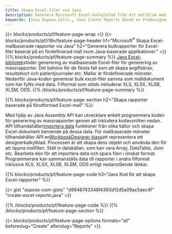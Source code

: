 ```yaml
---
title: Skapa Excel-filer via Java
description: Generera Microsoft Excel-kalkylblad från ett mallblad med hjälp av Java kalkylbladsbibliotek
keywords: [Java Aspose.Cells., Java Create Reports Based on Predesigned Excel Template., Java Generate Reports Based on Predesigned Excel Template., Java Create Reports Based on Excel Template., Java Generate Reports Based on Excel Template., Java Create Excel files Based on Excel Template., Java Generate Excel files Based on Excel Template]
---
```

{{< blocks/products/pf/feature-page-wrap >}}
{{< blocks/products/pf/i18n/feature-page-header h1="Microsoft<sup>&reg;</sup> Skapa Excel-mallbaserade rapporter via Java" h2="Generera bulkrapporter för Excel-filer baserat på en fördefinierad mall inom Java-baserade applikationer." >}}
{{% blocks/products/pf/feature-page-summary %}}
[Java Excel-bibliotek](/cells/sv/java/)stöder generering av mallbaserade Excel-filer för generering av massrapporter. Det behövs för de flesta fall som att skapa avgiftskrav, resultatkort och patientjournaler etc. Mallar är fördefinierade mönster. Nedanför Java-koden genererar bulk excel-filer samma som malldokument som har fyllts med data. Filformat som stöds inkluderar XLS, XLSX, XLSB, XLSM, ODS.
{{% /blocks/products/pf/feature-page-summary %}}

{{% blocks/products/pf/feature-page-section h2="Skapa rapporter baserade på förutformad Excel-mall" %}}

 Med hjälp av Java Assembly API kan utvecklare enkelt programmera koden för generering av massrapporter genom att inkludera kodavsnitten nedan. API tillhandahåller[importera data](https://docs.aspose.com/cells/java/import-and-export-data/) funktioner från olika källor och skapa Excel-dokument beroende på dessa data. För mallbaserade mönster tillhandahåller API en[WorkbookDesigner klass](https://reference.aspose.com/cells/java/com.aspose.cells/WorkbookDesigner)att representera ett designerkalkylblad. Processen är att skapa dess objekt och använda den för att öppna mallfilen. Ställ in datakällan, som kan vara Array, DataTable, Json etc. Bearbeta den för att importera data och spara filen i önskat format. Programmerare kan sammanställa data till rapporter i andra filformat inklusive XLS, XLSX, XLSB, XLSM, ODS enligt nedanstående länkar.



{{% blocks/products/pf/feature-page-code h3="Java Kod för att skapa Excel-rapporter" %}}

{{< gist "aspose-com-gists" "d9948743348f4393d12d5a09ac5aec4f" "create-excel-reports.java" >}}

{{% /blocks/products/pf/feature-page-code %}}
{{% /blocks/products/pf/feature-page-section %}}

{{< blocks/products/pf/feature-page-options formats="all" beforeslug="Create" afterslug="Reports" >}}
